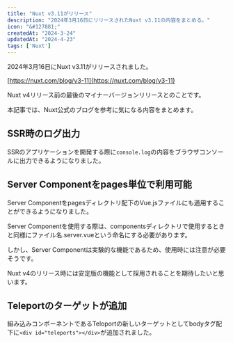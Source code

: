 ```yaml
---
title: "Nuxt v3.11がリリース"
description: "2024年3月16日にリリースされたNuxt v3.11の内容をまとめる。"
icon: "&#127881;"
createdAt: "2024-3-24"
updatedAt: "2024-4-23"
tags: ['Nuxt']
---
```


2024年3月16日にNuxt v3.11がリリースされました。  

[https://nuxt.com/blog/v3-11](https://nuxt.com/blog/v3-11) 

Nuxt v4リリース前の最後のマイナーバージョンリリースとのことです。  

本記事では、Nuxt公式のブログを参考に気になる内容をまとめます。  

## SSR時のログ出力

SSRのアプリケーションを開発する際に`console.log`の内容をブラウザコンソールに出力できるようになりました。  

## Server Componentをpages単位で利用可能

Server Componentをpagesディレクトリ配下のVue.jsファイルにも適用することができるようになりました。  

Server Componentを使用する際は、componentsディレクトリで使用するときと同様にファイル名.server.vueという命名にする必要があります。  

しかし、Server Componentは実験的な機能であるため、使用時には注意が必要そうです。  

Nuxt v4のリリース時には安定版の機能として採用されることを期待したいと思います。  

## Teleportのターゲットが追加

組み込みコンポーネントであるTeloportの新しいターゲットとしてbodyタグ配下に`<div id="teleports"></div>`が追加されました。  
